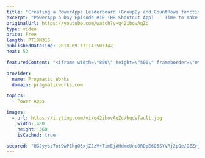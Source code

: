 ```yaml
---
title: "Creating a PowerApps Leaderboard (GroupBy and CountRows functions)"
excerpt: "PowerApp a Day Episode #10 (HR Shoutout App) -  Time to make our HR application fun by adding some gamification into our shoutout application. Learn how to build small reports with the GroupBy and Sum functions to create a leader board in PowerApps.  Power App and Power Platform Training : https://pragmaticworks.com/training/on-demand-training"
originalUrl: https://youtube.com/watch?v=q42ibovAqZc
type: video
price: Free
length: PT18M31S
publishedDateTime: 2018-09-17T14:50:34Z
heat: 52

featuredContent: "<iframe width=\"800\" height=\"500\" frameborder=\"0\" src=\"https://www.youtube.com/embed/q42ibovAqZc\" allow=\"accelerometer; autoplay; encrypted-media; gyroscope; picture-in-picture\" allowfullscreen></iframe>"

provider:
  name: Progmatic Works
  domain: pragmaticworks.com

topics:
  - Power Apps

images:
  - url: https://i.ytimg.com/vi/q42ibovAqZc/hqdefault.jpg
    width: 480
    height: 360
    isCached: true

secured: "HGJyysz7ot9wP1hgO5xjZJzV+TimEjAHdmeUnc0RDpE6Q5SYVRj2pQe/OZZrjYg2sXioZHH9hthj3czuw8375NdS8yYq884q2CZb/6OM9veHdLrO0NkTsD7gcW0AmndWo9Too84GzaymHYlRgiKgveupNaGQRaM4g2CN1tPP/mOVIy36BO/CfJflHmurUPd6cdpiNkpEALS6NTZUH7yaM5rjm7i/OcPkl+b0xUFo5fUvKx8+jyXUGGRYAOS/ktSVO822Ts8NQA4rvvFOReTNptstizDitD4HLR8gcXfxHLYC1mJdVuYeT7Ty7VGDn+zhPTMVMJ05V2+wl1zuE1vr12IFUGsul8hisZ1Ln8sJcfRPmNl32aob8aXMhaANOQB5/Z/sGz9sTLh6Teyc/yJfFCWA2mISB1Zb5FAPI+uGzJY=;qaF/hjPMSApZ/bBAXhRPBQ=="
---
```


